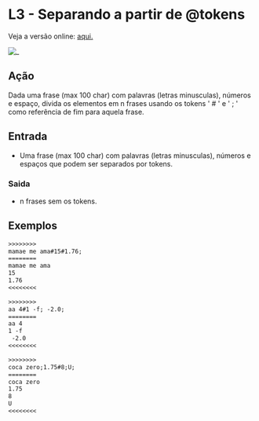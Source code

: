 # L3 - Separando a partir de @tokens

Veja a versão online: [aqui.](https://github.com/qxcodefup/arcade/blob/master/base/tokens/Readme.md)

![_](https://raw.githubusercontent.com/qxcodefup/arcade/master/base/tokens/cover.jpg)

## Ação

Dada uma frase (max 100 char) com palavras (letras minusculas), números e espaço, divida os elementos em n frases usando os tokens ' # ' e ' ; ' como referência de fim para aquela frase.

## Entrada

* Uma frase (max 100 char) com palavras (letras minusculas), números e espaços que podem ser separados por tokens.

### Saida

* n frases sem os tokens.

## Exemplos

``` txt
>>>>>>>>
mamae me ama#15#1.76;
========
mamae me ama
15
1.76
<<<<<<<<

>>>>>>>>
aa 4#1 -f; -2.0;
========
aa 4
1 -f
 -2.0
<<<<<<<<

>>>>>>>>
coca zero;1.75#8;U;
========
coca zero
1.75
8
U
<<<<<<<<
```
